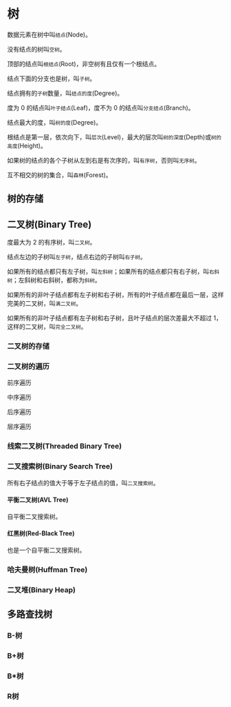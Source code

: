 # 树

数据元素在树中叫`结点`(Node)。

没有结点的树叫`空树`。

顶部的结点叫`根结点`(Root)，非空树有且仅有一个根结点。

结点下面的分支也是树，叫`子树`。

结点拥有的`子树`数量，叫`结点的度`(Degree)。

度为 0 的结点叫`叶子结点`(Leaf)，度不为 0 的结点叫`分支结点`(Branch)。

结点最大的度，叫`树的度`(Degree)。

根结点是第一层，依次向下，叫`层次`(Level)，最大的层次叫`树的深度`(Depth)或`树的高度`(Height)。

如果树的结点的各个子树从左到右是有次序的，叫`有序树`，否则叫`无序树`。

互不相交的树的集合，叫`森林`(Forest)。

## 树的存储

## 二叉树(Binary Tree)

度最大为 2 的有序树，叫`二叉树`。

结点左边的子树叫`左子树`，结点右边的子树叫`右子树`。

如果所有的结点都只有左子树，叫`左斜树`；如果所有的结点都只有右子树，叫`右斜树`；左斜树和右斜树，都称为`斜树`。

如果所有的非叶子结点都有左子树和右子树，所有的叶子结点都在最后一层，这样完美的二叉树，叫`满二叉树`。

如果所有的非叶子结点都有左子树和右子树，且叶子结点的层次差最大不超过 1，这样的二叉树，叫`完全二叉树`。

### 二叉树的存储

### 二叉树的遍历

前序遍历

中序遍历

后序遍历

层序遍历

### 线索二叉树(Threaded Binary Tree)

### 二叉搜索树(Binary Search Tree)

所有右子结点的值大于等于左子结点的值，叫`二叉搜索树`。

#### 平衡二叉树(AVL Tree)

自平衡二叉搜索树。

#### 红黑树(Red-Black Tree)

也是一个自平衡二叉搜索树。

### 哈夫曼树(Huffman Tree)

### 二叉堆(Binary Heap)

## 多路查找树

### B-树

### B+树

### B*树

### R树